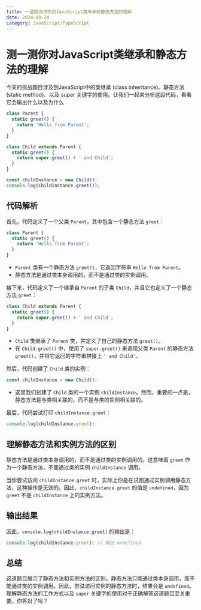 ```yaml
---
title: 一道题测试你对JavaScript类继承和静态方法的理解
date: 2024-08-24
category: JavaScript/TypeScript
---
```


# 测一测你对JavaScript类继承和静态方法的理解

今天的挑战题目涉及到JavaScript中的类继承 (class inheritance)、静态方法 (static method)、以及 super 关键字的使用。让我们一起来分析这段代码，看看它会输出什么以及为什么

```javascript
class Parent {
  static greet() {
    return 'Hello from Parent';
  }
}

class Child extends Parent {
  static greet() {
    return super.greet() + ' and Child';
  }
}

const childInstance = new Child();
console.log(ChildInstance.greet());
```

## 代码解析

首先，代码定义了一个父类 `Parent`，其中包含一个静态方法 `greet`：

```javascript
class Parent {
  static greet() {
    return 'Hello from Parent';
  }
}
```

- `Parent` 类有一个静态方法 `greet()`，它返回字符串 `Hello from Parent`。
- 静态方法是通过类本身调用的，而不是通过类的实例调用。

接下来，代码定义了一个继承自 `Parent` 的子类 `Child`，并且它也定义了一个静态方法 `greet`：

```javascript
class Child extends Parent {
  static greet() {
    return super.greet() + ' and Child';
  }
}
```
- `Child` 类继承了 `Parent` 类，并定义了自己的静态方法 `greet()`。
- 在 `Child.greet()` 中，使用了 `super.greet()` 来调用父类 `Parent` 的静态方法 `greet()`，并将它返回的字符串拼接上 `' and Child'`。

然后，代码创建了 `Child` 类的实例：

```javascript
const childInstance = new Child();
```
- 这里我们创建了 `Child` 类的一个实例 `childInstance`。然而，重要的一点是，静态方法是与类相关联的，而不是与类的实例相关联的。

最后，代码尝试打印 `childInstance.greet`：

```javascript
console.log(childInstance.greet);
```

## 理解静态方法和实例方法的区别

静态方法是通过类本身调用的，而不是通过类的实例调用的。这意味着 `greet` 作为一个静态方法，不能通过类的实例 `childInstance` 调用。

当你尝试访问 `childInstance.greet` 时，实际上你是在试图通过实例调用静态方法，这种操作是无效的。因此，`childInstance.greet` 的值是 `undefined`，因为 `greet` 不是 `childInstance` 上的实例方法。

## 输出结果

因此，`console.log(childInstance.greet)` 的输出是：

```javascript
console.log(childInstance.greet); // 输出 undefined
```

## 总结

这道题目展示了静态方法和实例方法的区别。静态方法只能通过类本身调用，而不能通过类的实例调用。因此，尝试访问实例的静态方法时，结果会是 `undefined`。理解静态方法的工作方式以及 `super` 关键字的使用对于正确解答这道题目至关重要。你答对了吗？
